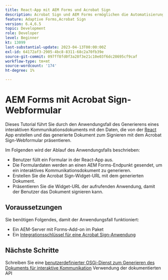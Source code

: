 ```yaml
---
title: React-App mit AEM Forms und Acrobat Sign
description: Acrobat Sign und AEM Forms ermöglichen die Automatisierung komplexer Transaktionen und die Einbeziehung legaler E-Signaturen als Teil einer nahtlosen digitalen Erfahrung.
feature: Adaptive Forms,Acrobat Sign
version: 6.4,6.5
topic: Development
role: Developer
level: Beginner
kt: 13099
last-substantial-update: 2023-04-13T00:00:00Z
exl-id: 64172af3-2905-4bc8-8311-68c2a70fb39e
source-git-commit: 097ff8fd0f3a28f3e21c10e03f6dc28695cf9caf
workflow-type: tm+mt
source-wordcount: '174'
ht-degree: 1%

---
```


# AEM Forms mit Acrobat Sign-Webformular


Dieses Tutorial führt Sie durch den Anwendungsfall des Generierens eines interaktiven Kommunikationsdokuments mit den Daten, die von der [React](https://react.dev/) App erstellen und das generierte Dokument zum Signieren mit dem Acrobat Sign-Webformular präsentieren.

Im Folgenden wird der Ablauf des Anwendungsfalls beschrieben:

* Benutzer füllt ein Formular in der React-App aus.
* Die Formulardaten werden an einen AEM Forms-Endpunkt gesendet, um ein interaktives Kommunikationsdokument zu generieren.
* Erstellen Sie die Acrobat Sign-Widget-URL mit dem generierten Dokument.
* Präsentieren Sie die Widget-URL der aufrufenden Anwendung, damit der Benutzer das Dokument signieren kann.

## Voraussetzungen

Sie benötigen Folgendes, damit der Anwendungsfall funktioniert:

* Ein AEM-Server mit Forms-Add-on im Paket
* Ein [Integrationsschlüssel für eine Acrobat Sign-Anwendung](https://helpx.adobe.com/sign/kb/how-to-create-an-integration-key.html)

## Nächste Schritte

Schreiben Sie eine [benutzerdefinierter OSGi-Dienst zum Generieren des Dokuments für interaktive Kommunikation](./create-ic-document.md) Verwendung der dokumentierten API
